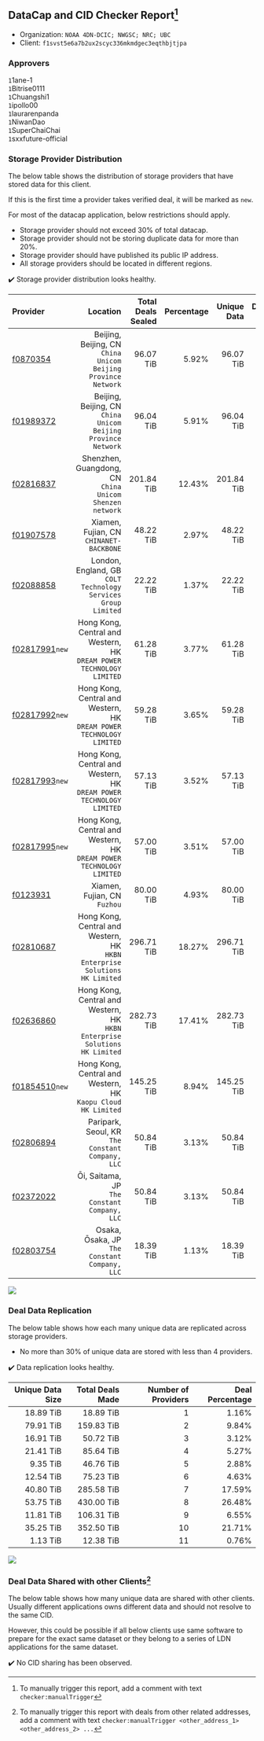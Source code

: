 ## DataCap and CID Checker Report[^1]
 - Organization: `NOAA 4DN-DCIC; NWGSC; NRC; UBC`
 - Client: `f1svst5e6a7b2ux2scyc336mkmdgec3eqthbjtjpa`
### Approvers
`1`1ane-1<br/>`1`Bitrise0111<br/>`1`Chuangshi1<br/>`1`ipollo00<br/>`1`laurarenpanda<br/>`1`NiwanDao<br/>`1`SuperChaiChai<br/>`1`sxxfuture-official


### Storage Provider Distribution
The below table shows the distribution of storage providers that have stored data for this client.

If this is the first time a provider takes verified deal, it will be marked as `new`.

For most of the datacap application, below restrictions should apply.
 - Storage provider should not exceed 30% of total datacap.
 - Storage provider should not be storing duplicate data for more than 20%.
 - Storage provider should have published its public IP address.
 - All storage providers should be located in different regions.

✔️ Storage provider distribution looks healthy.

| Provider                                                    |                                                                      Location | Total Deals Sealed | Percentage | Unique Data | Duplicate Deals |
| :---------------------------------------------------------- | ----------------------------------------------------------------------------: | -----------------: | ---------: | ----------: | --------------: |
| [f0870354](https://filfox.info/en/address/f0870354)         |              Beijing, Beijing, CN<br/>`China Unicom Beijing Province Network` |          96.07 TiB |      5.92% |   96.07 TiB |           0.00% |
| [f01989372](https://filfox.info/en/address/f01989372)       |              Beijing, Beijing, CN<br/>`China Unicom Beijing Province Network` |          96.04 TiB |      5.91% |   96.04 TiB |           0.00% |
| [f02816837](https://filfox.info/en/address/f02816837)       |                    Shenzhen, Guangdong, CN<br/>`China Unicom Shenzen network` |         201.84 TiB |     12.43% |  201.84 TiB |           0.00% |
| [f01907578](https://filfox.info/en/address/f01907578)       |                                    Xiamen, Fujian, CN<br/>`CHINANET-BACKBONE` |          48.22 TiB |      2.97% |   48.22 TiB |           0.00% |
| [f02088858](https://filfox.info/en/address/f02088858)       |              London, England, GB<br/>`COLT Technology Services Group Limited` |          22.22 TiB |      1.37% |   22.22 TiB |           0.00% |
| [f02817991](https://filfox.info/en/address/f02817991)`new`  |       Hong Kong, Central and Western, HK<br/>`DREAM POWER TECHNOLOGY LIMITED` |          61.28 TiB |      3.77% |   61.28 TiB |           0.00% |
| [f02817992](https://filfox.info/en/address/f02817992)`new`  |       Hong Kong, Central and Western, HK<br/>`DREAM POWER TECHNOLOGY LIMITED` |          59.28 TiB |      3.65% |   59.28 TiB |           0.00% |
| [f02817993](https://filfox.info/en/address/f02817993)`new`  |       Hong Kong, Central and Western, HK<br/>`DREAM POWER TECHNOLOGY LIMITED` |          57.13 TiB |      3.52% |   57.13 TiB |           0.00% |
| [f02817995](https://filfox.info/en/address/f02817995)`new`  |       Hong Kong, Central and Western, HK<br/>`DREAM POWER TECHNOLOGY LIMITED` |          57.00 TiB |      3.51% |   57.00 TiB |           0.00% |
| [f0123931](https://filfox.info/en/address/f0123931)         |                                               Xiamen, Fujian, CN<br/>`Fuzhou` |          80.00 TiB |      4.93% |   80.00 TiB |           0.00% |
| [f02810687](https://filfox.info/en/address/f02810687)       | Hong Kong, Central and Western, HK<br/>`HKBN Enterprise Solutions HK Limited` |         296.71 TiB |     18.27% |  296.71 TiB |           0.00% |
| [f02636860](https://filfox.info/en/address/f02636860)       | Hong Kong, Central and Western, HK<br/>`HKBN Enterprise Solutions HK Limited` |         282.73 TiB |     17.41% |  282.73 TiB |           0.00% |
| [f01854510](https://filfox.info/en/address/f01854510)`new`  |               Hong Kong, Central and Western, HK<br/>`Kaopu Cloud HK Limited` |         145.25 TiB |      8.94% |  145.25 TiB |           0.00% |
| [f02806894](https://filfox.info/en/address/f02806894)       |                           Paripark, Seoul, KR<br/>`The Constant Company, LLC` |          50.84 TiB |      3.13% |   50.84 TiB |           0.00% |
| [f02372022](https://filfox.info/en/address/f02372022)       |                               Ōi, Saitama, JP<br/>`The Constant Company, LLC` |          50.84 TiB |      3.13% |   50.84 TiB |           0.00% |
| [f02803754](https://filfox.info/en/address/f02803754)       |                              Osaka, Ōsaka, JP<br/>`The Constant Company, LLC` |          18.39 TiB |      1.13% |   18.39 TiB |           0.00% |

<img src="https://raw.githubusercontent.com/data-preservation-programs/filplus-checker-assets/main/filecoin-project/filecoin-plus-large-datasets/issues/2112/1698417464378.png"/>

### Deal Data Replication
The below table shows how each many unique data are replicated across storage providers.

- No more than 30% of unique data are stored with less than 4 providers.

✔️ Data replication looks healthy.

| Unique Data Size | Total Deals Made | Number of Providers | Deal Percentage |
| ---------------: | ---------------: | ------------------: | --------------: |
|        18.89 TiB |        18.89 TiB |                   1 |           1.16% |
|        79.91 TiB |       159.83 TiB |                   2 |           9.84% |
|        16.91 TiB |        50.72 TiB |                   3 |           3.12% |
|        21.41 TiB |        85.64 TiB |                   4 |           5.27% |
|         9.35 TiB |        46.76 TiB |                   5 |           2.88% |
|        12.54 TiB |        75.23 TiB |                   6 |           4.63% |
|        40.80 TiB |       285.58 TiB |                   7 |          17.59% |
|        53.75 TiB |       430.00 TiB |                   8 |          26.48% |
|        11.81 TiB |       106.31 TiB |                   9 |           6.55% |
|        35.25 TiB |       352.50 TiB |                  10 |          21.71% |
|         1.13 TiB |        12.38 TiB |                  11 |           0.76% |

<img src="https://raw.githubusercontent.com/data-preservation-programs/filplus-checker-assets/main/filecoin-project/filecoin-plus-large-datasets/issues/2112/1698417465297.png"/>

### Deal Data Shared with other Clients[^3]
The below table shows how many unique data are shared with other clients.
Usually different applications owns different data and should not resolve to the same CID.

However, this could be possible if all below clients use same software to prepare for the exact same dataset or they belong to a series of LDN applications for the same dataset.

✔️ No CID sharing has been observed.

[^1]: To manually trigger this report, add a comment with text `checker:manualTrigger`

[^2]: Deals from those addresses are combined into this report as they are specified with `checker:manualTrigger`

[^3]: To manually trigger this report with deals from other related addresses, add a comment with text `checker:manualTrigger <other_address_1> <other_address_2> ...`
